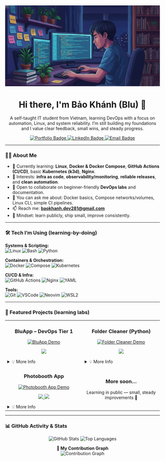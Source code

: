 <p align="center">
  <img src="https://raw.githubusercontent.com/bluenoe/bluenoe/main/bk_banner.jpg" alt="Welcome to my profile banner">
</p>

<h1 align="center">
  Hi there, I'm Bảo Khánh (Blu) 👋
</h1>

<p align="center">
  A self-taught IT student from Vietnam, learning DevOps with a focus on automation, Linux, and system reliability.
  I’m still building my foundations and I value clear feedback, small wins, and steady progress.
</p>

<p align="center">
  <a href="https://huynhduongbaokhanh.vercel.app/" target="_blank">
    <img src="https://img.shields.io/badge/Portfolio-D15439?style=for-the-badge&logo=google-chrome&logoColor=white" alt="Portfolio Badge"/>
  </a>
  <a href="https://www.linkedin.com/in/bao-khanh-95102b280/" target="_blank">
    <img src="https://img.shields.io/badge/LinkedIn-0A66C2?style=for-the-badge&logo=linkedin&logoColor=white" alt="LinkedIn Badge"/>
  </a>
  <a href="mailto:baokhanh.dev281@email.com">
    <img src="https://img.shields.io/badge/Email_Me-D14836?style=for-the-badge&logo=gmail&logoColor=white" alt="Email Badge"/>
  </a>
</p>

---

### 👨‍💻 About Me
- 🌱 Currently learning: **Linux**, **Docker & Docker Compose**, **GitHub Actions (CI/CD)**, basic **Kubernetes (k3d)**, **Nginx**.
- 🧭 Interests: **infra as code**, **observability/monitoring**, **reliable releases**, and **clean automation**.
- 🤝 Open to collaborate on beginner-friendly **DevOps labs** and documentation.
- 💬 You can ask me about: Docker basics, Compose networks/volumes, Linux CLI, simple CI pipelines.
- 📫 Reach me: **baokhanh.dev281@gmail.com**
- 🙌 Mindset: learn publicly, ship small, improve consistently.

---

### 🛠️ Tech I’m Using (learning-by-doing)
<p align="left">
  <strong>Systems & Scripting:</strong><br>
  <img src="https://img.shields.io/badge/Linux-000000?style=for-the-badge&logo=linux&logoColor=white" alt="Linux"/>
  <img src="https://img.shields.io/badge/Bash-121011?style=for-the-badge&logo=gnu-bash&logoColor=white" alt="Bash"/>
  <img src="https://img.shields.io/badge/Python-3776AB?style=for-the-badge&logo=python&logoColor=white" alt="Python"/>
</p>

<p align="left">
  <strong>Containers & Orchestration:</strong><br>
  <img src="https://img.shields.io/badge/Docker-2496ED?style=for-the-badge&logo=docker&logoColor=white" alt="Docker"/>
  <img src="https://img.shields.io/badge/Docker_Compose-384d54?style=for-the-badge&logo=docker&logoColor=white" alt="Compose"/>
  <img src="https://img.shields.io/badge/Kubernetes_(k3d)-326CE5?style=for-the-badge&logo=kubernetes&logoColor=white" alt="Kubernetes"/>
</p>

<p align="left">
  <strong>CI/CD & Infra:</strong><br>
  <img src="https://img.shields.io/badge/GitHub_Actions-181717?style=for-the-badge&logo=githubactions&logoColor=white" alt="GitHub Actions"/>
  <img src="https://img.shields.io/badge/Nginx-009639?style=for-the-badge&logo=nginx&logoColor=white" alt="Nginx"/>
  <img src="https://img.shields.io/badge/YAML-000000?style=for-the-badge&logo=yaml&logoColor=white" alt="YAML"/>
</p>

<p align="left">
  <strong>Tools:</strong><br>
  <img src="https://img.shields.io/badge/Git-F05032?style=for-the-badge&logo=git&logoColor=white" alt="Git"/>
  <img src="https://img.shields.io/badge/VS_Code-007ACC?style=for-the-badge&logo=visual-studio-code&logoColor=white" alt="VSCode"/>
  <img src="https://img.shields.io/badge/Neovim-57A143?style=for-the-badge&logo=neovim&logoColor=white" alt="Neovim"/>
  <img src="https://img.shields.io/badge/WSL2-2A2A2A?style=for-the-badge&logo=windows-terminal&logoColor=white" alt="WSL2"/>
</p>

---

### 🌟 Featured Projects (learning labs)

<table>
  <tr>
    <td width="50%">
      <h3 align="center">BluApp – DevOps Tier 1</h3>
      <div align="center">
        <a href="https://github.com/bluenoe/BluApp-DevOps-Tier1" target="_blank">
          <img src="https://raw.githubusercontent.com/bluenoe/bluenoe/main/assets/bluapp-tier1.png" alt="BluApp Demo" />
        </a>
        <p>
          <a href="https://github.com/bluenoe/BluApp-DevOps-Tier1" target="_blank">
            <img src="https://img.shields.io/badge/Repo-181717?style=for-the-badge&logo=github&logoColor=white">
          </a>
        </p>
      </div>
      <details>
        <summary>💡 More Info</summary>
        <ul>
          <li><strong>What:</strong> Nginx reverse proxy + Node service via Docker Compose, healthchecks, logs volume, Makefile, simple CI with GitHub Actions.</li>
          <li><strong>Focus:</strong> container basics, networks, reproducible runs, small automation.</li>
        </ul>
      </details>
    </td>
    <td width="50%">
      <h3 align="center">Folder Cleaner (Python)</h3>
      <div align="center">
        <a href="https://github.com/bluenoe/folder-cleaner" target="_blank">
          <img src="https://raw.githubusercontent.com/bluenoe/bluenoe/main/assets/folder-cleaner.png" alt="Folder Cleaner Demo" />
        </a>
        <p>
          <a href="https://github.com/bluenoe/folder-cleaner" target="_blank">
            <img src="https://img.shields.io/badge/Repo-181717?style=for-the-badge&logo=github&logoColor=white">
          </a>
        </p>
      </div>
      <details>
        <summary>💡 More Info</summary>
        <ul>
          <li><strong>What:</strong> Small GUI tool to organize files by extension.</li>
          <li><strong>Focus:</strong> shipping small utilities, clean CLI/GUI, safe-run options.</li>
        </ul>
      </details>
    </td>
  </tr>
  <tr>
    <td width="50%">
      <h3 align="center">Photobooth App</h3>
      <div align="center">
        <a href="https://github.com/bluenoe/photobooth" target="_blank">
          <img src="https://raw.githubusercontent.com/bluenoe/bluenoe/main/assets/photobooth-demo.png" alt="Photobooth App Demo" />
        </a>
        <p>
          <a href="https://github.com/bluenoe/photobooth" target="_blank">
            <img src="https://img.shields.io/badge/Repo-181717?style=for-the-badge&logo=github&logoColor=white">
          </a>
          <a href="https://photobooth-demo.example.com" target="_blank">
            <img src="https://img.shields.io/badge/Live-D15439?style=for-the-badge&logo=google-chrome&logoColor=white">
          </a>
        </p>
      </div>
      <details>
        <summary>💡 More Info</summary>
        <ul>
          <li><strong>What:</strong> Web-based photobooth cho phép chụp 6/8 ảnh theo khung, chọn khung preset sau khi chụp, lưu/xuất ảnh.</li>
          <li><strong>Tech:</strong> (ví dụ) JavaScript/TypeScript, Canvas/WebRTC; build & deploy qua Docker.</li>
          <li><strong>Focus:</strong> build–ship pipeline gọn, artifact reproducible, và static assets cache.</li>
        </ul>
      </details>
    </td>
    <td width="50%">
      <h3 align="center">More soon…</h3>
      <div align="center">
        <p>Learning in public — small, steady improvements 🚀</p>
      </div>
    </td>
  </tr>
</table>

---

### 📊 GitHub Activity & Stats
<p align="center">
  <img src="https://github-readme-stats.vercel.app/api?username=bluenoe&show_icons=true&theme=tokyonight&hide_border=true&include_all_commits=true&count_private=true" alt="GitHub Stats" />
  <img src="https://github-readme-stats.vercel.app/api/top-langs/?username=bluenoe&layout=compact&theme=tokyonight&hide_border=true" alt="Top Languages" />
  <br>
 <!-- <img src="https://github-profile-trophy.vercel.app/?username=bluenoe&theme=tokyonight&row=1&column=7" alt="GitHub Trophies" /> -->
</p>

<p align="center">
  <strong>🧮 My Contribution Graph</strong><br>
  <img src="https://github-readme-activity-graph.vercel.app/graph?username=bluenoe&bg_color=1a1b27&color=79ff97&line=79ff97&point=f85d7f&area=true&hide_border=true" alt="Contribution Graph" />
</p>
